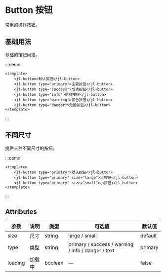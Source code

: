 # Button 按钮

常用的操作按钮。

## 基础用法

基础的按钮用法。

:::demo

```vue
<template>
    <jl-button>默认按钮</jl-button>
    <jl-button type="primary">主要按钮</jl-button>
    <jl-button type="success">成功按钮</jl-button>
    <jl-button type="info">信息按钮</jl-button>
    <jl-button type="warning">警告按钮</jl-button>
    <jl-button type="danger">危险按钮</jl-button>
</template>
```

:::

## 不同尺寸

提供三种不同尺寸的按钮。

:::demo

```vue
<template>
    <jl-button type="primary">默认按钮</jl-button>
    <jl-button type="primary" size="large">大按钮</jl-button>
    <jl-button type="primary" size="small">小按钮</jl-button>
</template>
```

:::

## Attributes

| 参数    | 说明   | 类型    | 可选值                                             | 默认值  |
| ------- | ------ | ------- | -------------------------------------------------- | ------- |
| size    | 尺寸   | string  | large / small                                | default |
| type    | 类型   | string  | primary / success / warning / info / danger / text | primary |
| loading | 加载中 | boolean | —                                                  | false   |

